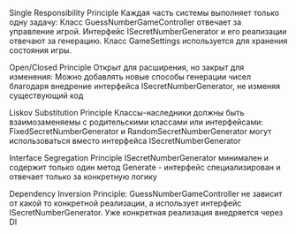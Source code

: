 Single Responsibility Principle
Каждая часть системы выполняет только одну задачу:
Класс GuessNumberGameController отвечает за управление игрой.
Интерфейс ISecretNumberGenerator и его реализации отвечают за генерацию.
Класс GameSettings используется для хранения состояния игры.

Open/Closed Principle
Открыт для расширения, но закрыт для изменения:
Можно добавлять новые способы генерации чисел благодаря внедрение интерфейса ISecretNumberGenerator, не изменяя существующий код


Liskov Substitution Principle
Классы-наследники должны быть взаимозаменяемы с родительскими классами или интерфейсами:
FixedSecretNumberGenerator и RandomSecretNumberGenerator могут использоваться вместо интерфейса ISecretNumberGenerator

Interface Segregation Principle
ISecretNumberGenerator минимален и содержит только один метод Generate - интерфейс специализирован и отвечает только за конкретную логику

Dependency Inversion Principle:
GuessNumberGameController не зависит от какой то конкретной реализации, а использует интерфейс ISecretNumberGenerator. Уже конкретная реализация внедряется через DI
